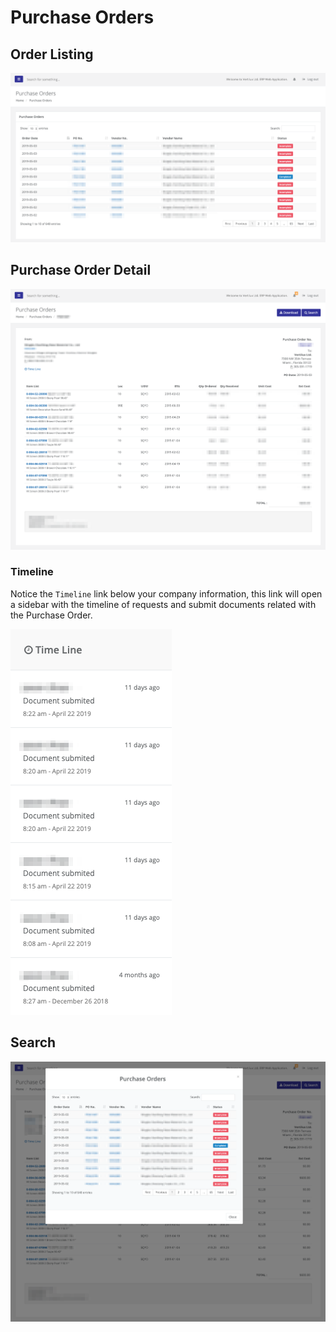 # Purchase Orders

## Order Listing

![](../../.gitbook/assets/screen-shot-2019-05-03-at-3.33.22-pm.png)

## Purchase Order Detail

![](../../.gitbook/assets/screen-shot-2019-05-03-at-3.36.47-pm.png)

### Timeline

Notice the `Timeline` link below your company information, this link will open a sidebar with the timeline of requests and submit documents related with the Purchase Order.

![](../../.gitbook/assets/screen-shot-2019-05-03-at-3.45.50-pm.png)

## Search

![](../../.gitbook/assets/screen-shot-2019-05-03-at-3.46.19-pm.png)




